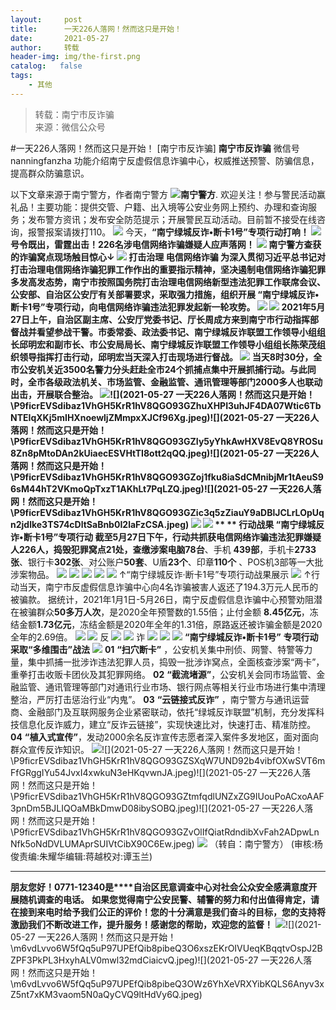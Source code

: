 ```yaml
---
layout:     post
title:      一天226人落网！然而这只是开始！
date:       2021-05-27
author:     转载
header-img: img/the-first.png
catalog:   false
tags:
    - 其他
---
```


<blockquote><p>转载：南宁市反诈骗<br>
来源：微信公众号</p></blockquote>

#一天226人落网！然而这只是开始！
[南宁市反诈骗]
**南宁市反诈骗**
微信号nanningfanzha
功能介绍南宁反虚假信息诈骗中心，权威推送预警、防骗信息，提高群众防骗意识。

以下文章来源于南宁警方，作者南宁警方
![](http://wx.qlogo.cn/mmhead/Q3auHgzwzM4GbPAsaXUjRNj7b3qicZbC9VBvbTYo3fy3ynM7oXb0KDw/0)**南宁警方**.
欢迎关注！参与警民活动赢礼品！主要功能：提供交管、户籍、出入境等公安业务网上预约、办理和查询服务；发布警方资讯；发布安全防范提示；开展警民互动活动。目前暂不接受在线咨询，报警报案请拨打110。
![]({{site.baseurl}}/postimg/P9ficrEVSdibaLmHiaibPNmSAfku7xGlvNt9rib2TWro84gcysZZiaF2xmZ1yUV5A3AKAEMj32FdibO2SiaXWaSOeYIeUQ.gif)
今天，**“南宁绿城反诈•断卡1号”**专项行动打响！
![]({{site.baseurl}}/postimg/P9ficrEVSdibaz1VhGH5KrR1hV8QGO93GZxGlcd7XQIiad8hewyspFX42cfJl39J9KJcXrR9ofeNag4KKjPVg7Xqw.gif)
**号令既出，雷霆出击！**226名涉电信网络诈骗嫌疑人应声落网！
![]({{site.baseurl}}/postimg/P9ficrEVSdibaz1VhGH5KrR1hV8QGO93GZyhsHOLX7SWVKYanFE9iczAPNqqj7uyVkSUlFS7WYibFzibLzPrpgJmD7A.gif)
南宁警方查获的诈骗窝点现场触目惊心↓
![]({{site.baseurl}}/postimg/P9ficrEVSdibaz1VhGH5KrR1hV8QGO93GZRWxsDQh3SsLusdKUkuqjB8kNp63z3NStd33M1CnQyLKib2ibF6pYjcJg.gif)
**打击治理**
**电信网络诈骗**
为深入贯彻习近平总书记对打击治理电信网络诈骗犯罪工作作出的重要指示精神，坚决遏制电信网络诈骗犯罪多发高发态势，南宁市按照国务院打击治理电信网络新型违法犯罪工作联席会议、公安部、自治区公安厅有关部署要求，采取强力措施，组织开展
**“南宁绿城反诈•断卡1号”**专项行动，向电信网络诈骗违法犯罪发起新一轮攻势。
![]({{site.baseurl}}/postimg/P9ficrEVSdibaz1VhGH5KrR1hV8QGO93GZaZU68WAtLQgunOl78swX5B1nGQTReQSeHOvgOYgn9GBZMbdrWk80LA.gif)
![]({{site.baseurl}}/postimg/P9ficrEVSdibaz1VhGH5KrR1hV8QGO93GZ31pjAZv0ekOZ5DXPhujXFqUMnmqMlK4KlMyuDrkibk2hibrQpI6kn3tQ.jpeg)
2021年5月27日上午，自治区副主席、公安厅党委书记、厅长周成方来到南宁市行动指挥部督战并看望参战干警。市委常委、政法委书记、南宁绿城反诈联盟工作领导小组组长邱明宏和副市长、市公安局局长、南宁绿城反诈联盟工作领导小组组长陈荣茂组织领导指挥打击行动，邱明宏当天深入打击现场进行督战。
![]({{site.baseurl}}/postimg/P9ficrEVSdibaz1VhGH5KrR1hV8QGO93GZ1QhP8dYUuIiagUFPzG6juPuoiaYKgQoicPmy3lVuwFqvjO8j5dFYl2Piaw.jpeg)
当天8时30分，全市公安机关近3500名警力分头赶赴全市24个抓捕点集中开展抓捕行动。与此同时，全市各级政法机关、市场监管、金融监管、通讯管理等部门2000多人也联动出击，开展联合整治。
![]({{site.baseurl}}/postimg/P9ficrEVSdibaz1VhGH5KrR1hV8QGO93GZnS8CJWbqiazO5folYv2AZmDsLxsuOH7cq24YDVicFM4FGXLVgicjPOdKg.jpeg)![](2021-05-27
一天226人落网！然而这只是开始！\\P9ficrEVSdibaz1VhGH5KrR1hV8QGO93GZhuXHPI3uhJF4DA07Wtic6TbNTEIqXKj5mIHXnoewljZMmpxXJCf96Xg.jpeg)![](2021-05-27
一天226人落网！然而这只是开始！\\P9ficrEVSdibaz1VhGH5KrR1hV8QGO93GZIy5yYhkAwHXV8EvQ8YROSu8Zn8pMtoDAn2kUiaecESVHtTI8ott2qQQ.jpeg)![](2021-05-27
一天226人落网！然而这只是开始！\\P9ficrEVSdibaz1VhGH5KrR1hV8QGO93GZoj1fku8iaSdCMnibjMr1tAeuS96sM44hT2VKmoQpTxzT1AKhLt7PqLZQ.jpeg)![](2021-05-27
一天226人落网！然而这只是开始！\\P9ficrEVSdibaz1VhGH5KrR1hV8QGO93GZic3q5zZiauY9aDBlJCLrLOpUqn2jdlke3TS74cDltSaBnb0I2laFzCSA.jpeg)
![]({{site.baseurl}}/postimg/P9ficrEVSdibaz1VhGH5KrR1hV8QGO93GZUWEYgCRxyg7uaJwY0veol3KFR0a2sibCN6TPdQaIyyYc28I56hnfxMA.gif)
![]({{site.baseurl}}/postimg/P9ficrEVSdibaz1VhGH5KrR1hV8QGO93GZRsn2icgON4KHf7lxuOjwNlNEJLyBa2ezu0YoVUlfqBrNLQF8sWE9OGQ.gif)
**
**
**行动战果**
**“南宁绿城反诈•断卡1号”专项行动**
截至5月27日下午，行动共抓获电信网络诈骗违法犯罪嫌疑人**226人**，捣毁犯罪窝点**21处**，查缴涉案电脑**78台**、手机
**439部**，手机卡**2733张**、银行卡**302张**、对公账户**50套**、U盾**23个**、印章**110个**
、POS机3部等一大批涉案物品。
![]({{site.baseurl}}/postimg/P9ficrEVSdibaz1VhGH5KrR1hV8QGO93GZRibwhqXOibdzicDVQu4jT0ysIiasNPz1bXzLj1aJBhjLSiabG2MeO7mWIYA.jpeg)
![]({{site.baseurl}}/postimg/P9ficrEVSdibaz1VhGH5KrR1hV8QGO93GZyqAqbGjLRicT5Lxr85IEOdyPxa2dUKnGKqmZPW1Y3kPyb15AicfaF10w.jpeg)
![]({{site.baseurl}}/postimg/P9ficrEVSdibaz1VhGH5KrR1hV8QGO93GZxUwHrFkSRLCVL6bnbJs9mibn6AtmAAQicYQ2BeBqw01AcwCzLl8I0sjA.jpeg)
![]({{site.baseurl}}/postimg/P9ficrEVSdibaz1VhGH5KrR1hV8QGO93GZuyrghd5iaxD9OarYPHrRNdVhkepDKPibVtRg8O6EQNOFZGOuULkhwHAg.jpeg)
![]({{site.baseurl}}/postimg/P9ficrEVSdibaz1VhGH5KrR1hV8QGO93GZq8zYZ75mibbVeMAicwkaO7Ctbj1NpSjzCoWaPMh8uAojZwtySibsmS83A.jpeg)
↑“南宁绿城反诈·断卡1号”专项行动战果展示
![]({{site.baseurl}}/postimg/P9ficrEVSdibaz1VhGH5KrR1hV8QGO93GZrvSr9doPXZbCYRvrubch0bB3ar6QZUBaLR7tY0a1sSoAYxib4d9edKg.jpeg)
↑行动当天，南宁市反虚假信息诈骗中心向4名诈骗被害人返还了194.3万元人民币的被骗款。
据统计，2021年1月1日-5月26日，南宁反虚假信息诈骗中心预警劝阻潜在被骗群众**50多万人次**，是2020全年预警数的1.55倍；止付金额
**8.45亿元**，冻结金额**1.73亿元**，冻结金额是2020年全年的1.31倍，原路返还被诈骗金额是2020全年的2.69倍。
![]({{site.baseurl}}/postimg/P9ficrEVSdibaz1VhGH5KrR1hV8QGO93GZthBSjf7NlU7VgVXaFL5TTwzHnOJqJ9TGjQbZENbXddDiaXVApRRbBlQ.jpeg)
![]({{site.baseurl}}/postimg/P9ficrEVSdibaz1VhGH5KrR1hV8QGO93GZAOhbU4aA8rliaegfFcFNEhtCykm70KG9YicJVYff4KU5Izic6MCav9xQA.jpeg)
反
![]({{site.baseurl}}/postimg/P9ficrEVSdibaz1VhGH5KrR1hV8QGO93GZ95OrvsSVmBliaYptgErgb9WLeF0rbmTj33IMciczKKmVRTCH2TAZ621w.jpeg)
![]({{site.baseurl}}/postimg/P9ficrEVSdibaz1VhGH5KrR1hV8QGO93GZXeYdpsGW8e2RsrbU9KibRwy4YS4LYUllv5ibEza8mmhuH5FrwU9UZaHA.jpeg)
诈
![]({{site.baseurl}}/postimg/P9ficrEVSdibaz1VhGH5KrR1hV8QGO93GZmSj2D9x9G3Qlbo0sdM5gnib4MLC2CVWPPCQRCaalnMjb8W3atNgTViaA.jpeg)
![]({{site.baseurl}}/postimg/P9ficrEVSdibaz1VhGH5KrR1hV8QGO93GZTA55zx8nYDrick73DyOyuQ0YfdFfSjAzQZ7oiawZJjSsIdAMCV69wWCA.jpeg)
![]({{site.baseurl}}/postimg/P9ficrEVSdibaz1VhGH5KrR1hV8QGO93GZPcl6613ia3J5T7rIzo9ke6MAC6KTL30pu2Z0jlrff5RkahTSMLmpQhg.jpeg)
**“南宁绿城反诈•断卡1号”**
**专项行动采取“多维围击”战法**
![]({{site.baseurl}}/postimg/P9ficrEVSdibaz1VhGH5KrR1hV8QGO93GZ9UQdSeosuunjAqNRt5wyQVA0K939R1gTXVa7aVMr1UiahxWZAL1BGKA.gif)
**01**
**“扫穴断卡”**
，公安机关集中刑侦、网警、特警等力量，集中抓捕一批涉诈违法犯罪人员，捣毁一批涉诈窝点，全面核查涉案“两卡”，重拳打击收贩卡团伙及其犯罪网络。
**02**
**“截流堵源”**，公安机关会同市场监管、金融监管、通讯管理等部门对通讯行业市场、银行网点等相关行业市场进行集中清理整治，严厉打击惩治行业“内鬼”。
**03**
**“云链接式反诈”**
，南宁警方与通讯运营商、金融部门及互联网服务企业紧密联动，依托“绿城反诈联盟”机制，充分发挥科技信息化反诈威力，建立“反诈云链接”，实现快速比对，快速打击、精准防控。
**04**
**“植入式宣传”**，发动2000余名反诈宣传志愿者深入案件多发地区，面对面向群众宣传反诈知识。
![]({{site.baseurl}}/postimg/P9ficrEVSdibaz1VhGH5KrR1hV8QGO93GZTzAnUleguYwbsUpia0HtiarxRibY716KUmAk3hXbiaoqzOuXG9psUXSicJA.jpeg)![](2021-05-27
一天226人落网！然而这只是开始！\\P9ficrEVSdibaz1VhGH5KrR1hV8QGO93GZSXqW7UND92b4vibfOXwSVT6mFfGRggIYu54JvxI4xwkuN3eHKqvwnJA.jpeg)![](2021-05-27
一天226人落网！然而这只是开始！\\P9ficrEVSdibaz1VhGH5KrR1hV8QGO93GZtmfqdlUNZxZG9IUouPoACxoAAF3pnDm5BJLIQOaMBkDmwD08ibySOBQ.jpeg)![](2021-05-27
一天226人落网！然而这只是开始！\\P9ficrEVSdibaz1VhGH5KrR1hV8QGO93GZvOlIfQiatRdndibXvFah2ADpwLnNfk5oNdDVLUMAprSUIVtCibX90C6Ew.jpeg)
![]({{site.baseurl}}/postimg/P9ficrEVSdibaz1VhGH5KrR1hV8QGO93GZUWEYgCRxyg7uaJwY0veol3KFR0a2sibCN6TPdQaIyyYc28I56hnfxMA.gif)
（转自：南宁警方）
(审核:杨俊责编:朱耀华编辑:蒋越校对:谭玉兰)
***
**朋友您好！0771-12340是****自治区民意调查中心对社会公众安全感满意度开展随机调查的电话。**
**如果您觉得南宁公安民警、辅警的努力和付出值得肯定，请在接到来电时给予我们公正的评价！您的十分满意是我们奋斗的目标，您的支持将激励我们不断改进工作，提升服务！感谢您的帮助，欢迎您的监督！**
![]({{site.baseurl}}/postimg/m6vdLvvo6W5fQq5uP97UPEfQib8pibeQ3OIeVDxD23H3A2hshm9VPKwY5lU5bLvcdcrPes5XplD3ibsbDFZwyKDqA.jpeg)![](2021-05-27
一天226人落网！然而这只是开始！\\m6vdLvvo6W5fQq5uP97UPEfQib8pibeQ3O6xszEKrOIVUeqKBqqtvOspJ2BZPF3PkPL3HxyhALV0mwl32mdCiaicvQ.jpeg)![](2021-05-27
一天226人落网！然而这只是开始！\\m6vdLvvo6W5fQq5uP97UPEfQib8pibeQ3OWz6YhXeVRXYibKQLS6Anyv3xZ5nt7xKM3vaom5N0aQyCVQ9ltHdVy6Q.jpeg)
